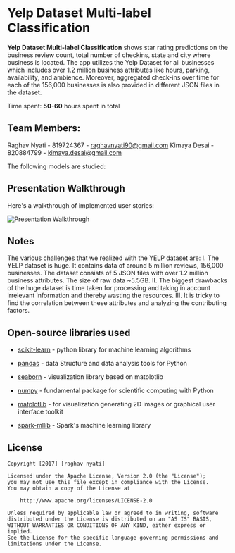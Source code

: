 # Yelp Dataset Multi-label Classification 

**Yelp Dataset Multi-label Classification** shows star rating predictions on the business review count, total number of checkins, state and city where business is located. The app utilizes the Yelp Dataset for all businesses which includes over 1.2 million business attributes like hours, parking, availability, and ambience. Moreover, aggregated check-ins over time for each of the 156,000 businesses is also provided in different JSON files in the dataset.

Time spent: **50-60** hours spent in total

## Team Members:
Raghav Nyati - 819724367 - raghavnyati90@gmail.com
Kimaya Desai - 820884799 - kimaya.desai@gmail.com

The following models are studied:


## Presentation Walkthrough

Here's a walkthrough of implemented user stories:

<img src='https://prezi.com/view/jfrEzftylAF7HE6kbLSR/' title='Video Walkthrough' width='' alt='Presentation Walkthrough' />


## Notes

The various challenges that we realized with the YELP dataset are:
I. The YELP dataset is huge. It contains data of around 5 million reviews, 156,000 businesses. The dataset consists of 5 JSON files with over 1.2 million business attributes. The size of raw data ~5.5GB.
II. The biggest drawbacks of the huge dataset is time taken for processing and taking in account irrelevant information and thereby wasting the resources.
III. It is tricky to find the correlation between these attributes and analyzing the contributing factors.

## Open-source libraries used

- [scikit-learn](http://scikit-learn.org/stable/) - python library for machine learning algorithms
- [pandas](https://pandas.pydata.org/) - data Structure and data analysis tools for Python
- [seaborn](https://seaborn.pydata.org/) - visualization library based on matplotlib
- [numpy](http://www.numpy.org/) - fundamental package for scientific computing with Python
- [matplotlib](https://matplotlib.org/) - for visualization generating 2D images or graphical user interface toolkit

- [spark-mllib](https://spark.apache.org/docs/latest/ml-guide.html) - Spark's machine learning library

## License

    Copyright [2017] [raghav nyati]

    Licensed under the Apache License, Version 2.0 (the "License");
    you may not use this file except in compliance with the License.
    You may obtain a copy of the License at

        http://www.apache.org/licenses/LICENSE-2.0

    Unless required by applicable law or agreed to in writing, software
    distributed under the License is distributed on an "AS IS" BASIS,
    WITHOUT WARRANTIES OR CONDITIONS OF ANY KIND, either express or implied.
    See the License for the specific language governing permissions and
    limitations under the License.
